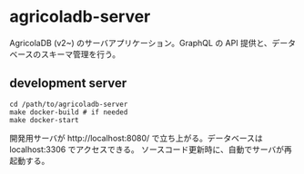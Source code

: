 # agricoladb-server

AgricolaDB (v2~) のサーバアプリケーション。GraphQL の API 提供と、データベースのスキーマ管理を行う。

## development server

```
cd /path/to/agricoladb-server
make docker-build # if needed
make docker-start
```

開発用サーバが http://localhost:8080/ で立ち上がる。データベースは localhost:3306 でアクセスできる。
ソースコード更新時に、自動でサーバが再起動する。
